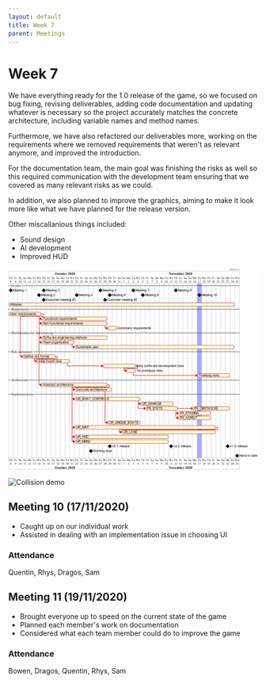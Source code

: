 ```yaml
---
layout: default
title: Week 7
parent: Meetings
---
```


# Week 7

We have everything ready for the 1.0 release of the game, so we focused on bug fixing, revising deliverables, adding code documentation and updating whatever is necessary so the project accurately matches the concrete architecture, including variable names and method names.

Furthermore, we have also refactored our deliverables more, working on the requirements where we removed requirements that weren't as relevant anymore, and improved the introduction.

For the documentation team, the main goal was finishing the risks as well so this required communication with the development team ensuring that we covered as many relevant risks as we could.

In addition, we also planned to improve the graphics, aiming to make it look more like what we have planned for the release version.

Other miscallanious things included:

* Sound design
* AI development
* Improved HUD

![gantt chart](/assets/static/week7.png "Gantt chart")

![Collision demo](/assets/static/11-09.gif "Collision demo")


## Meeting 10 (17/11/2020)

* Caught up on our individual work
* Assisted in dealing with an implementation issue in choosing UI

### Attendance

Quentin, Rhys, Dragos, Sam

## Meeting 11 (19/11/2020)

* Brought everyone up to speed on the current state of the game
* Planned each member's work on documentation
* Considered what each team member could do to improve the game

### Attendance

Bowen, Dragos, Quentin, Rhys, Sam
